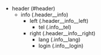 - header (#header)
  - info (.header\_\_info)
    - left (.header\_\_info\_\_left)
      - tel (.info\_\_tel)
    - right (.header\_\_info\_\_right)
      - lang (.info\_\_lang)
      - login (.info\_\_login)
